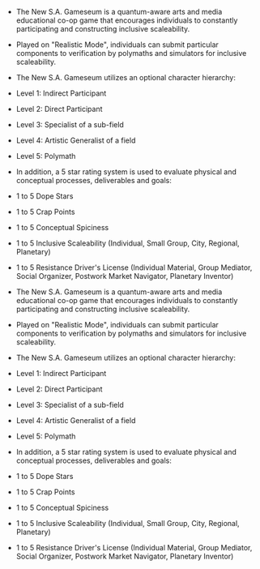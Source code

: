- The New S.A. Gameseum is a quantum-aware arts and media educational co-op game that encourages individuals to constantly participating and constructing inclusive scaleability.

- Played on "Realistic Mode", individuals can submit particular components to verification by polymaths and simulators for inclusive scaleability.

- The New S.A. Gameseum utilizes an optional character hierarchy:

- Level 1: Indirect Participant

- Level 2: Direct Participant

- Level 3: Specialist of a sub-field

- Level 4: Artistic Generalist of a field

- Level 5: Polymath

- In addition, a 5 star rating system is used to evaluate physical and conceptual processes, deliverables and goals:

- 1 to 5 Dope Stars

- 1 to 5 Crap Points

- 1 to 5 Conceptual Spiciness

- 1 to 5 Inclusive Scaleability (Individual, Small Group, City, Regional, Planetary)

- 1 to 5 Resistance Driver's License (Individual Material, Group Mediator, Social Organizer, Postwork Market Navigator, Planetary Inventor)

- The New S.A. Gameseum is a quantum-aware arts and media educational co-op game that encourages individuals to constantly participating and constructing inclusive scaleability.

- Played on "Realistic Mode", individuals can submit particular components to verification by polymaths and simulators for inclusive scaleability.

- The New S.A. Gameseum utilizes an optional character hierarchy:

- Level 1: Indirect Participant

- Level 2: Direct Participant

- Level 3: Specialist of a sub-field

- Level 4: Artistic Generalist of a field

- Level 5: Polymath

- In addition, a 5 star rating system is used to evaluate physical and conceptual processes, deliverables and goals:

- 1 to 5 Dope Stars

- 1 to 5 Crap Points

- 1 to 5 Conceptual Spiciness

- 1 to 5 Inclusive Scaleability (Individual, Small Group, City, Regional, Planetary)

- 1 to 5 Resistance Driver's License (Individual Material, Group Mediator, Social Organizer, Postwork Market Navigator, Planetary Inventor)
